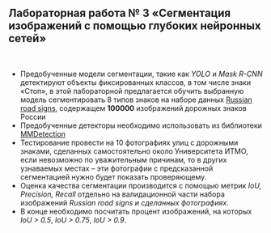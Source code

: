 ## Лабораторная работа № 3 «Сегментация изображений с помощью глубоких нейронных сетей»

<br/>

* Предобученные модели сегментации, такие как *YOLO* и *Mask R-CNN* детектируют объекты фиксированных классов, в том
  числе
  знаки «Стоп», в этой лабораторной предлагается обучить выбранную модель сегментировать 8 типов знаков на наборе данных
  [Russian road signs](https://www.kaggle.com/datasets/viacheslavshalamov/russian-road-signs-segmentation-dataset),
  содержащем **100000** изображений дорожных знаков России
* Предобученные детекторы необходимо использовать из библиотеки
  [MMDetection](https://github.com/open-mmlab/mmdetection)
* Тестирование провести на 10 фотографиях улиц с дорожными знаками, сделанных самостоятельно около Университета ИТМО,
  если невозможно по уважительным причинам, то в других узнаваемых местах – эти фотографии с предсказанной сегментацией
  нужно будет показать проверяющему.
* Оценка качества сегментации производится с помощью метрик *IoU, Precision, Recall*
  отдельно на валидационной части набора изображений *Russian road signs и сделанных фотографиях*.
* В конце необходимо посчитать процент изображений, на которых *IoU > 0.5*, *IoU > 0.75*, *IoU > 0.9*.
